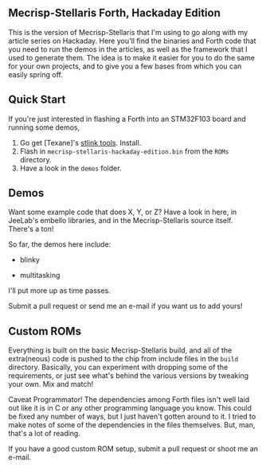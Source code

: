 ## Mecrisp-Stellaris Forth, Hackaday Edition

This is the version of Mecrisp-Stellaris that I'm using to go along with my article series on Hackaday.  Here you'll find the binaries and Forth code that you need to run the demos in the articles, as well as the framework that I used to generate them.  The idea is to make it easier for you to do the same for your own projects, and to give you a few bases from which you can easily spring off.

## Quick Start

If you're just interested in flashing a Forth into an STM32F103 board and running some demos, 

1. Go get [Texane]'s [stlink tools](https://github.com/texane/stlink).  Install.
2. Flash in `mecrisp-stellaris-hackaday-edition.bin` from the `ROMs` directory.
3. Have a look in the `demos` folder.  

## Demos

Want some example code that does X, Y, or Z?  Have a look in here, in JeeLab's embello libraries, and in the Mecrisp-Stellaris source itself.  There's a ton! 

So far, the demos here include: 

* blinky

* multitasking

I'll put more up as time passes.

Submit a pull request or send me an e-mail if you want us to add yours!  

## Custom ROMs

Everything is built on the basic Mecrisp-Stellaris build, and all of the extra(neous) code is pushed to the chip from include files in the `build` directory.  Basically, you can experiment with dropping some of the requirements, or just see what's behind the various versions by tweaking your own.  Mix and match!

Caveat Programmator!  The dependencies among Forth files isn't well laid out like it is in C or any other programming language you know.  This could be fixed any number of ways, but I just haven't gotten around to it.  I tried to make notes of some of the dependencies in the files themselves.  But, man, that's a lot of reading. 

If you have a good custom ROM setup, submit a pull request or shoot me an e-mail.


